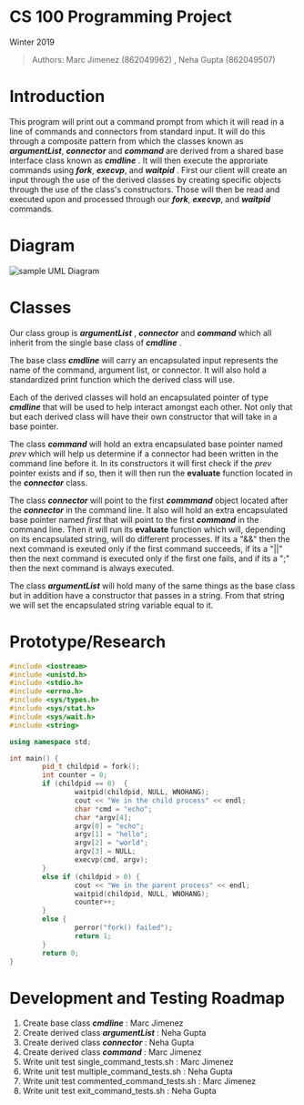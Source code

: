 # CS 100 Programming Project
 Winter 2019 
 
> Authors: Marc Jimenez (862049962) , Neha Gupta (862049507)

# Introduction

This program will print out a command prompt from which it will read in a line of commands and connectors from standard input. It will do this through a composite pattern from which the classes known as **_argumentList_**, **_connector_** and **_command_** are derived from a shared base interface class known as **_cmdline_** . It will then execute the approriate commands using **_fork_**, **_execvp_**, and **_waitpid_** . First our client will create an input through the use of the derived classes by creating specific objects through the use of the class's constructors. Those will then be read and executed upon and processed through our **_fork_**, **_execvp_**, and **_waitpid_** commands.

# Diagram

![sample UML Diagram](https://github.com/cs100/assignment-marc-jimenez-neha-gupta/blob/master/images/assignment%201%20diagram.jpeg)

# Classes

Our class group is **_argumentList_** , **_connector_** and **_command_** which all inherit from the single base class of **_cmdline_** . 

The base class **_cmdline_** will carry an encapsulated input represents the name of the command, argument list, or connector. It will also hold a standardized print function which the derived class will use. 

Each of the derived classes will hold an encapsulated pointer of type **_cmdline_** that will be used to help interact amongst each other. Not only that but each derived class will have their own constructor that will take in a base pointer. 

The class **_command_** will hold an extra encapsulated base pointer named _prev_ which will help us determine if a connector had been written in the command line before it. In its constructors it will first check if the _prev_ pointer exists and if so, then it will then run the **evaluate** function located in the **_connector_** class. 

The class **_connector_** will point to the first **_commmand_** object located after the **_connector_** in the command line. It also will hold an extra encapsulated base pointer named _first_ that will point to the first **_command_** in the command line. Then it will run its **evaluate** function which will, depending on its encapsulated string, will do different processes. If its a "&&" then the next command is exeuted only if the first command succeeds, if its a "||" then the next command is executed only if the first one fails, and if its a ";" then the next command is always executed. 

The class **_argumentList_** will hold many of the same things as the base class but in addition have a constructor that passes in a string. From that string we will set the encapsulated string variable equal to it.

# Prototype/Research

```C++
#include <iostream>
#include <unistd.h>
#include <stdio.h>
#include <errno.h>
#include <sys/types.h>
#include <sys/stat.h>
#include <sys/wait.h>
#include <string>

using namespace std;

int main() {
        pid_t childpid = fork();
        int counter = 0;
        if (childpid == 0)  {
                waitpid(childpid, NULL, WNOHANG);
                cout << "We in the child process" << endl;
                char *cmd = "echo";
                char *argv[4];
                argv[0] = "echo";
                argv[1] = "hello";
                argv[2] = "world";
                argv[3] = NULL;
                execvp(cmd, argv);
        }
        else if (childpid > 0) {
                cout << "We in the parent process" << endl;
                waitpid(childpid, NULL, WNOHANG);
                counter++;
        }
        else {
                perror("fork() failed");
                return 1;
        }
        return 0;
}
```

# Development and Testing Roadmap

1. Create base class **_cmdline_** : Marc Jimenez
2. Create derived class **_argumentList_** : Neha Gupta
3. Create derived class **_connector_** : Neha Gupta
4. Create derived class **_command_** : Marc Jimenez
5. Write unit test single_command_tests.sh : Marc Jimenez
6. Write unit test multiple_command_tests.sh : Neha Gupta
7. Write unit test commented_command_tests.sh : Marc Jimenez
8. Write unit test exit_command_tests.sh : Neha Gupta







